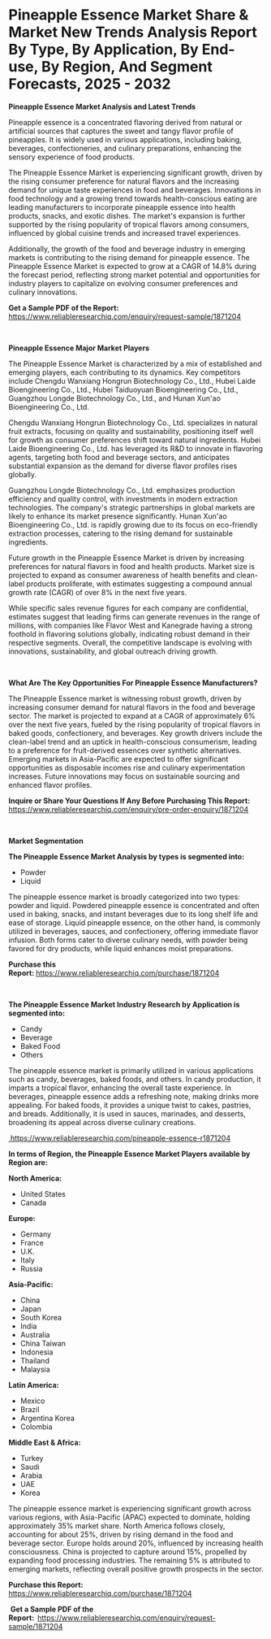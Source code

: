 <p><h1>Pineapple Essence Market Share & Market New Trends Analysis Report By Type, By Application, By End-use, By Region, And Segment Forecasts, 2025 - 2032</h1></p><p><strong>Pineapple Essence Market Analysis and Latest Trends</strong></p>
<p><p>Pineapple essence is a concentrated flavoring derived from natural or artificial sources that captures the sweet and tangy flavor profile of pineapples. It is widely used in various applications, including baking, beverages, confectioneries, and culinary preparations, enhancing the sensory experience of food products.</p><p>The Pineapple Essence Market is experiencing significant growth, driven by the rising consumer preference for natural flavors and the increasing demand for unique taste experiences in food and beverages. Innovations in food technology and a growing trend towards health-conscious eating are leading manufacturers to incorporate pineapple essence into health products, snacks, and exotic dishes. The market's expansion is further supported by the rising popularity of tropical flavors among consumers, influenced by global cuisine trends and increased travel experiences.</p><p>Additionally, the growth of the food and beverage industry in emerging markets is contributing to the rising demand for pineapple essence. The Pineapple Essence Market is expected to grow at a CAGR of 14.8% during the forecast period, reflecting strong market potential and opportunities for industry players to capitalize on evolving consumer preferences and culinary innovations.</p></p>
<p><strong>Get a Sample PDF of the Report:&nbsp;</strong> <a href="https://www.reliableresearchiq.com/enquiry/request-sample/1871204?utm_campaign=2299&utm_medium=2&utm_source=Github&utm_content=ia&utm_term=16042025&utm_id=pineapple-essence">https://www.reliableresearchiq.com/enquiry/request-sample/1871204</a></p>
<p>&nbsp;</p>
<p><strong>Pineapple Essence Major Market Players</strong></p>
<p><p>The Pineapple Essence Market is characterized by a mix of established and emerging players, each contributing to its dynamics. Key competitors include Chengdu Wanxiang Hongrun Biotechnology Co., Ltd., Hubei Laide Bioengineering Co., Ltd., Hubei Taiduoyuan Bioengineering Co., Ltd., Guangzhou Longde Biotechnology Co., Ltd., and Hunan Xun'ao Bioengineering Co., Ltd.</p><p>Chengdu Wanxiang Hongrun Biotechnology Co., Ltd. specializes in natural fruit extracts, focusing on quality and sustainability, positioning itself well for growth as consumer preferences shift toward natural ingredients. Hubei Laide Bioengineering Co., Ltd. has leveraged its R&D to innovate in flavoring agents, targeting both food and beverage sectors, and anticipates substantial expansion as the demand for diverse flavor profiles rises globally.</p><p>Guangzhou Longde Biotechnology Co., Ltd. emphasizes production efficiency and quality control, with investments in modern extraction technologies. The company's strategic partnerships in global markets are likely to enhance its market presence significantly. Hunan Xun'ao Bioengineering Co., Ltd. is rapidly growing due to its focus on eco-friendly extraction processes, catering to the rising demand for sustainable ingredients.</p><p>Future growth in the Pineapple Essence Market is driven by increasing preferences for natural flavors in food and health products. Market size is projected to expand as consumer awareness of health benefits and clean-label products proliferate, with estimates suggesting a compound annual growth rate (CAGR) of over 8% in the next five years.</p><p>While specific sales revenue figures for each company are confidential, estimates suggest that leading firms can generate revenues in the range of millions, with companies like Flavor West and Kanegrade having a strong foothold in flavoring solutions globally, indicating robust demand in their respective segments. Overall, the competitive landscape is evolving with innovations, sustainability, and global outreach driving growth.</p></p>
<p>&nbsp;</p>
<p><strong>What Are The Key Opportunities For Pineapple Essence Manufacturers?</strong></p>
<p><p>The Pineapple Essence market is witnessing robust growth, driven by increasing consumer demand for natural flavors in the food and beverage sector. The market is projected to expand at a CAGR of approximately 6% over the next five years, fueled by the rising popularity of tropical flavors in baked goods, confectionery, and beverages. Key growth drivers include the clean-label trend and an uptick in health-conscious consumerism, leading to a preference for fruit-derived essences over synthetic alternatives. Emerging markets in Asia-Pacific are expected to offer significant opportunities as disposable incomes rise and culinary experimentation increases. Future innovations may focus on sustainable sourcing and enhanced flavor profiles.</p></p>
<p><strong>Inquire or Share Your Questions If Any Before Purchasing This Report:</strong> <a href="https://www.reliableresearchiq.com/enquiry/pre-order-enquiry/1871204?utm_campaign=2299&utm_medium=2&utm_source=Github&utm_content=ia&utm_term=16042025&utm_id=pineapple-essence">https://www.reliableresearchiq.com/enquiry/pre-order-enquiry/1871204</a></p>
<p>&nbsp;</p>
<p><strong>Market Segmentation</strong></p>
<p><strong>The Pineapple Essence Market Analysis by types is segmented into:</strong></p>
<p><ul><li>Powder</li><li>Liquid</li></ul></p>
<p><p>The pineapple essence market is broadly categorized into two types: powder and liquid. Powdered pineapple essence is concentrated and often used in baking, snacks, and instant beverages due to its long shelf life and ease of storage. Liquid pineapple essence, on the other hand, is commonly utilized in beverages, sauces, and confectionery, offering immediate flavor infusion. Both forms cater to diverse culinary needs, with powder being favored for dry products, while liquid enhances moist preparations.</p></p>
<p><strong>Purchase this Report:&nbsp;</strong><a href="https://www.reliableresearchiq.com/purchase/1871204?utm_campaign=2299&utm_medium=2&utm_source=Github&utm_content=ia&utm_term=16042025&utm_id=pineapple-essence">https://www.reliableresearchiq.com/purchase/1871204</a></p>
<p>&nbsp;</p>
<p><strong>The Pineapple Essence Market Industry Research by Application is segmented into:</strong></p>
<p><ul><li>Candy</li><li>Beverage</li><li>Baked Food</li><li>Others</li></ul></p>
<p><p>The pineapple essence market is primarily utilized in various applications such as candy, beverages, baked foods, and others. In candy production, it imparts a tropical flavor, enhancing the overall taste experience. In beverages, pineapple essence adds a refreshing note, making drinks more appealing. For baked foods, it provides a unique twist to cakes, pastries, and breads. Additionally, it is used in sauces, marinades, and desserts, broadening its appeal across diverse culinary creations.</p></p>
<p><a href="https://www.reliableresearchiq.com/pineapple-essence-r1871204?utm_campaign=2299&utm_medium=2&utm_source=Github&utm_content=ia&utm_term=16042025&utm_id=pineapple-essence">&nbsp;https://www.reliableresearchiq.com/pineapple-essence-r1871204</a></p>
<p><strong>In terms of Region, the Pineapple Essence Market Players available by Region are:</strong></p>
<p>
    <p> <strong> North America: </strong>
        <ul>
            <li>United States</li>
            <li>Canada</li>
        </ul>
        </p> 
    <p> <strong> Europe: </strong>
        <ul>
            <li>Germany</li>
            <li>France</li>
            <li>U.K.</li>
            <li>Italy</li>
            <li>Russia</li>
        </ul>
        </p> 
    <p> <strong> Asia-Pacific: </strong>
        <ul>
            <li>China</li>
            <li>Japan</li>
            <li>South Korea</li>
            <li>India</li>
            <li>Australia</li>
            <li>China Taiwan</li>
            <li>Indonesia</li>
            <li>Thailand</li>
            <li>Malaysia</li>
        </ul>
        </p> 
    <p> <strong> Latin America: </strong>
        <ul>
            <li>Mexico</li>
            <li>Brazil</li>
            <li>Argentina Korea</li>
            <li>Colombia</li>
        </ul>
        </p> 
    <p> <strong> Middle East & Africa: </strong>
        <ul>
            <li>Turkey</li>
            <li>Saudi</li>
            <li>Arabia</li>
            <li>UAE</li>
            <li>Korea</li>
        </ul>
    </p>
    </p>
<p><p>The pineapple essence market is experiencing significant growth across various regions, with Asia-Pacific (APAC) expected to dominate, holding approximately 35% market share. North America follows closely, accounting for about 25%, driven by rising demand in the food and beverage sector. Europe holds around 20%, influenced by increasing health consciousness. China is projected to capture around 15%, propelled by expanding food processing industries. The remaining 5% is attributed to emerging markets, reflecting overall positive growth prospects in the sector.</p></p>
<p><strong>Purchase this Report: </strong><a href="https://www.reliableresearchiq.com/purchase/1871204?utm_campaign=2299&utm_medium=2&utm_source=Github&utm_content=ia&utm_term=16042025&utm_id=pineapple-essence">https://www.reliableresearchiq.com/purchase/1871204</a></p>
<p>&nbsp;<strong>Get a Sample PDF of the Report:&nbsp;&nbsp;</strong><a href="https://www.reliableresearchiq.com/enquiry/request-sample/1871204?utm_campaign=2299&utm_medium=2&utm_source=Github&utm_content=ia&utm_term=16042025&utm_id=pineapple-essence">https://www.reliableresearchiq.com/enquiry/request-sample/1871204</a></p>
<p><strong></strong></p>
<p><p></p><p></p><p></p></p>